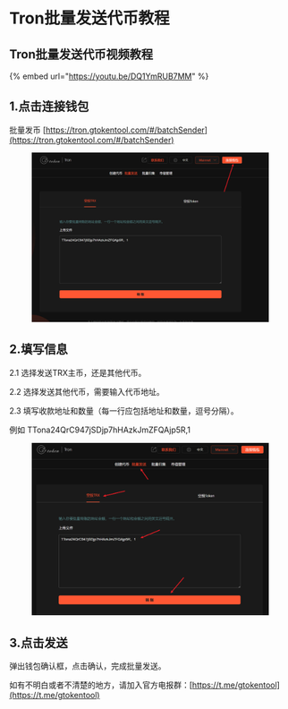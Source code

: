 # Tron批量发送代币教程

## Tron批量发送代币视频教程 <a href="#id-1.-dian-ji-lian-jie-qian-bao" id="id-1.-dian-ji-lian-jie-qian-bao"></a>

{% embed url="https://youtu.be/DQ1YmRUB7MM" %}

## 1.点击连接钱包 <a href="#id-1.-dian-ji-lian-jie-qian-bao" id="id-1.-dian-ji-lian-jie-qian-bao"></a>

批量发币 [https://tron.gtokentool.com/#/batchSender](https://tron.gtokentool.com/#/batchSender)

<figure><img src="../.gitbook/assets/image (341).png" alt=""><figcaption></figcaption></figure>

## 2.填写信息 <a href="#id-2.-tian-xie-xin-xi" id="id-2.-tian-xie-xin-xi"></a>

2.1 选择发送TRX主币，还是其他代币。

2.2 选择发送其他代币，需要输入代币地址。

2.3 填写收款地址和数量（每一行应包括地址和数量，逗号分隔）。

例如 TTona24QrC947jSDjp7hHAzkJmZFQAjp5R,1

<figure><img src="../.gitbook/assets/image (342).png" alt=""><figcaption></figcaption></figure>

## 3.点击发送 <a href="#id-3.-dian-ji-fa-song" id="id-3.-dian-ji-fa-song"></a>

弹出钱包确认框，点击确认，完成批量发送。



如有不明白或者不清楚的地方，请加入官方电报群：[https://t.me/gtokentool](https://t.me/gtokentool)

